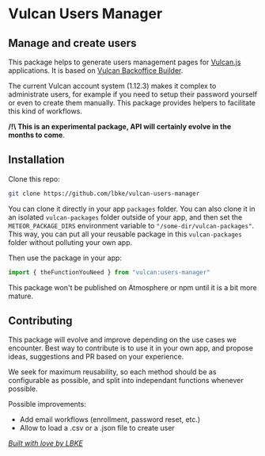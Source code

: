 # Vulcan Users Manager

## Manage and create users

This package helps to generate users management pages for [Vulcan.js](http://vulcanjs.org/) applications. It is based on [Vulcan Backoffice Builder](https://github.com/lbke/vulcan-backoffice-builder).

The current Vulcan account system (1.12.3) makes it complex to administrate users, for example if you need to setup their password yourself or even to create them manually. This package provides helpers to facilitate this kind of workflows.

**/!\ This is an experimental package, API will certainly evolve in the months to come**.

## Installation

Clone this repo:

```sh
git clone https://github.com/lbke/vulcan-users-manager
```

You can clone it directly in your app `packages` folder. You can also clone it in an isolated `vulcan-packages` folder outside of your app, and then set the `METEOR_PACKAGE_DIRS` environment variable to `"/some-dir/vulcan-packages"`. This way, you can put all your reusable package in this `vulcan-packages` folder without polluting your own app.

Then use the package in your app:

```js
import { theFunctionYouNeed } from "vulcan:users-manager"
```

This package won't be published on Atmosphere or npm until it is a bit more mature.

## Contributing

This package will evolve and improve depending on the use cases we encounter. Best way to contribute is to use it in your own app, and propose ideas, suggestions and PR based on your experience.

We seek for maximum reusability, so each method should be as configurable as possible, and split into independant functions whenever possible.

Possible improvements:

- Add email workflows (enrollment, password reset, etc.)
- Allow to load a .csv or a .json file to create user

*[Built with love by LBKE](https://github.com/lbke)*

